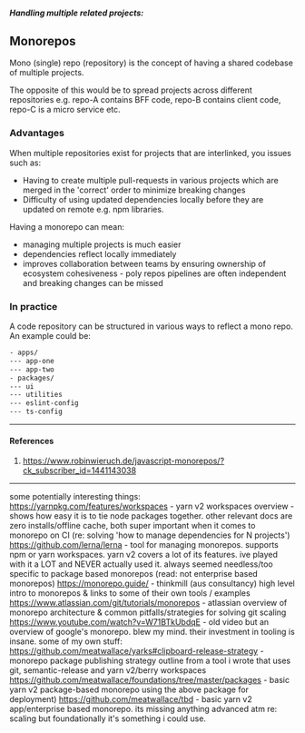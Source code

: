 

##### Handling multiple related projects:

## Monorepos

Mono (single) repo (repository) is the concept of having a shared codebase of multiple projects. 

The opposite of this would be to spread projects across different repositories e.g. repo-A contains BFF code, repo-B contains client code, repo-C is a micro service etc. 

### Advantages

When multiple repositories exist for projects that are interlinked, you issues such as:
- Having to create multiple pull-requests in various projects which are merged in the 'correct' order to minimize breaking changes
- Difficulty of using updated dependencies locally before they are updated on remote e.g. npm libraries.

Having a monorepo can mean:
- managing multiple projects is much easier
- dependencies reflect locally immediately
- improves collaboration between teams by ensuring ownership of ecosystem cohesiveness - poly repos pipelines are often independent and breaking changes can be missed

### In practice

A code repository can be structured in various ways to reflect a mono repo. An example could be:

```bash
- apps/
--- app-one
--- app-two
- packages/
--- ui
--- utilities
--- eslint-config
--- ts-config

```




----

#### References

1. https://www.robinwieruch.de/javascript-monorepos/?ck_subscriber_id=1441143038




-----------

some potentially interesting things:
https://yarnpkg.com/features/workspaces - yarn v2 workspaces overview - shows how easy it is to tie node packages together. other relevant docs are zero installs/offline cache, both super important when it comes to monorepo on CI (re: solving 'how to manage dependencies for N projects')
https://github.com/lerna/lerna - tool for managing monorepos. supports npm or yarn workspaces. yarn v2 covers a lot of its features. ive played with it a LOT and NEVER actually used it. always seemed needless/too specific to package based monorepos (read: not enterprise based monorepos)
https://monorepo.guide/ - thinkmill (aus consultancy) high level intro to monorepos & links to some of their own tools / examples
https://www.atlassian.com/git/tutorials/monorepos - atlassian overview of monorepo architecture & common pitfalls/strategies for solving git scaling
https://www.youtube.com/watch?v=W71BTkUbdqE - old video but an overview of google's monorepo. blew my mind. their investment in tooling is insane.
some of my own stuff:
https://github.com/meatwallace/yarks#clipboard-release-strategy - monorepo package publishing strategy outline from a tool i wrote that uses git, semantic-release and yarn v2/berry workspaces
https://github.com/meatwallace/foundations/tree/master/packages - basic yarn v2 package-based monorepo using the above package for deployment)
https://github.com/meatwallace/tbd - basic yarn v2 app/enterprise based monorepo. its missing anything advanced atm re: scaling but foundationally it's something i could use.
